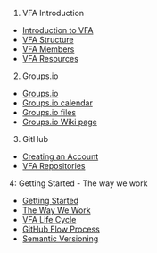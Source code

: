 1. VFA Introduction
 - [Introduction to VFA](Introduction.md)
 - [VFA Structure](VFA_Structure.md)
 - [VFA Members](vfa_members.md)
 - [VFA Resources](vfa_resources.md)

2. Groups.io
 - [Groups.io](groups.io.md)
 - [Groups.io calendar](groups_io_calendar.md)
 - [Groups.io files](groups_io_working_with_files.md)
 - [Groups.io Wiki page](groups_io_wiki.md)

3. GitHub
  - [Creating an Account](creating_an_account.md)
  - [VFA Repositories](vfa_repositories.md)

4: Getting Started - The way we work
 - [Getting Started](getting_started.md)
 - [The Way We Work](the_way_we_work.md)
 - [VFA Life Cycle](vfa_process.md)
 - [GitHub Flow Process](github_flow_process.md)
 - [Semantic Versioning](semantic_versioning.md)
  
